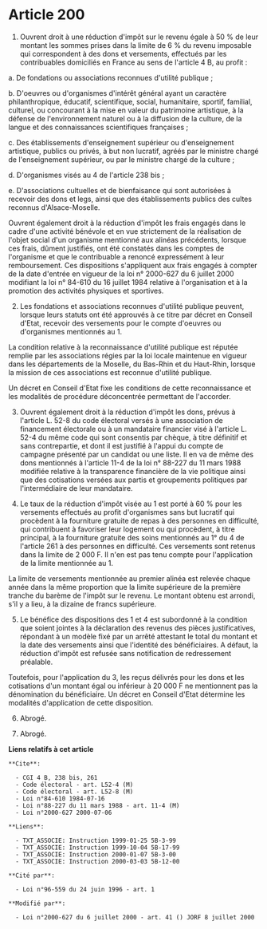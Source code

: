 # Article 200

1. Ouvrent droit à une réduction d'impôt sur le revenu égale à 50 % de leur montant les sommes prises dans la limite de 6 %
du revenu imposable qui correspondent à des dons et versements, effectués par les contribuables domiciliés en France au sens
de l'article 4 B, au profit :

a. De fondations ou associations reconnues d'utilité publique ;

b. D'oeuvres ou d'organismes d'intérêt général ayant un caractère philanthropique, éducatif, scientifique, social,
humanitaire, sportif, familial, culturel, ou concourant à la mise en valeur du patrimoine artistique, à la défense de
l'environnement naturel ou à la diffusion de la culture, de la langue et des connaissances scientifiques françaises ;

c. Des établissements d'enseignement supérieur ou d'enseignement artistique, publics ou privés, à but non lucratif, agréés
par le ministre chargé de l'enseignement supérieur, ou par le ministre chargé de la culture ;

d. D'organismes visés au 4 de l'article 238 bis ;

e. D'associations cultuelles et de bienfaisance qui sont autorisées à recevoir des dons et legs, ainsi que des établissements
publics des cultes reconnus d'Alsace-Moselle.

Ouvrent également droit à la réduction d'impôt les frais engagés dans le cadre d'une activité bénévole et en vue strictement
de la réalisation de l'objet social d'un organisme mentionné aux alinéas précédents, lorsque ces frais, dûment justifiés, ont
été constatés dans les comptes de l'organisme et que le contribuable a renoncé expressément à leur remboursement. Ces
dispositions s'appliquent aux frais engagés à compter de la date d'entrée en vigueur de la loi n° 2000-627 du 6 juillet 2000
modifiant la loi n° 84-610 du 16 juillet 1984 relative à l'organisation et à la promotion des activités physiques et
sportives.

2. Les fondations et associations reconnues d'utilité publique peuvent, lorsque leurs statuts ont été approuvés à ce titre
par décret en Conseil d'Etat, recevoir des versements pour le compte d'oeuvres ou d'organismes mentionnés au 1.

La condition relative à la reconnaissance d'utilité publique est réputée remplie par les associations régies par la loi
locale maintenue en vigueur dans les départements de la Moselle, du Bas-Rhin et du Haut-Rhin, lorsque la mission de ces
associations est reconnue d'utilité publique.

Un décret en Conseil d'Etat fixe les conditions de cette reconnaissance et les modalités de procédure déconcentrée permettant
de l'accorder.

3. Ouvrent également droit à la réduction d'impôt les dons, prévus à l'article L. 52-8 du code électoral versés à une
association de financement électorale ou à un mandataire financier visé à l'article L. 52-4 du même code qui sont consentis
par chèque, à titre définitif et sans contrepartie, et dont il est justifié à l'appui du compte de campagne présenté par un
candidat ou une liste. Il en va de même des dons mentionnés à l'article 11-4 de la loi n° 88-227 du 11 mars 1988 modifiée
relative à la transparence financière de la vie politique ainsi que des cotisations versées aux partis et groupements
politiques par l'intermédiaire de leur mandataire.

4. Le taux de la réduction d'impôt visée au 1 est porté à 60 % pour les versements effectués au profit d'organismes sans but
lucratif qui procèdent à la fourniture gratuite de repas à des personnes en difficulté, qui contribuent à favoriser leur
logement ou qui procèdent, à titre principal, à la fourniture gratuite des soins mentionnés au 1° du 4 de l'article 261 à des
personnes en difficulté. Ces versements sont retenus dans la limite de 2 000 F. Il n'en est pas tenu compte pour
l'application de la limite mentionnée au 1.

La limite de versements mentionnée au premier alinéa est relevée chaque année dans la même proportion que la limite
supérieure de la première tranche du barème de l'impôt sur le revenu. Le montant obtenu est arrondi, s'il y a lieu, à la
dizaine de francs supérieure.

5. Le bénéfice des dispositions des 1 et 4 est subordonné à la condition que soient jointes à la déclaration des revenus des
pièces justificatives, répondant à un modèle fixé par un arrêté attestant le total du montant et la date des versements ainsi
que l'identité des bénéficiaires. A défaut, la réduction d'impôt est refusée sans notification de redressement préalable.

Toutefois, pour l'application du 3, les reçus délivrés pour les dons et les cotisations d'un montant égal ou inférieur à 20
000 F ne mentionnent pas la dénomination du bénéficiaire. Un décret en Conseil d'Etat détermine les modalités d'application
de cette disposition.

6. Abrogé.

7. Abrogé.

**Liens relatifs à cet article**

	**Cite**:

	  - CGI 4 B, 238 bis, 261
	  - Code électoral - art. L52-4 (M)
	  - Code électoral - art. L52-8 (M)
	  - Loi n°84-610 1984-07-16
	  - Loi n°88-227 du 11 mars 1988 - art. 11-4 (M)
	  - Loi n°2000-627 2000-07-06

	**Liens**:

	  - TXT_ASSOCIE: Instruction 1999-01-25 5B-3-99
	  - TXT_ASSOCIE: Instruction 1999-10-04 5B-17-99
	  - TXT_ASSOCIE: Instruction 2000-01-07 5B-3-00
	  - TXT_ASSOCIE: Instruction 2000-03-03 5B-12-00

	**Cité par**:

	  - Loi n°96-559 du 24 juin 1996 - art. 1

	**Modifié par**:

	  - Loi n°2000-627 du 6 juillet 2000 - art. 41 () JORF 8 juillet 2000
